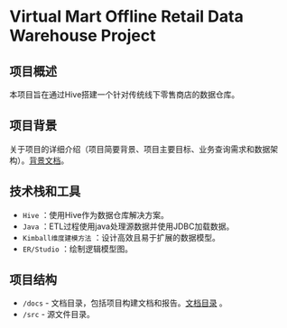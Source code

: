 # Virtual Mart Offline Retail Data Warehouse Project

## 项目概述
本项目旨在通过Hive搭建一个针对传统线下零售商店的数据仓库。

## 项目背景
关于项目的详细介绍（项目简要背景、项目主要目标、业务查询需求和数据架构）。[背景文档](/docs/background.md)。


## 技术栈和工具
- `Hive` ：使用Hive作为数据仓库解决方案。
- `Java` ：ETL过程使用java处理源数据并使用JDBC加载数据。
- `Kimball维度建模方法` ：设计高效且易于扩展的数据模型。
- `ER/Studio` ：绘制逻辑模型图。


## 项目结构
- `/docs` - 文档目录，包括项目构建文档和报告。[文档目录](/docs) 。
- `/src`  - 源文件目录。
